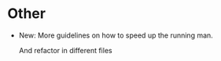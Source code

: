 # Other

* New: More guidelines on how to speed up the running man.

    And refactor in different files

